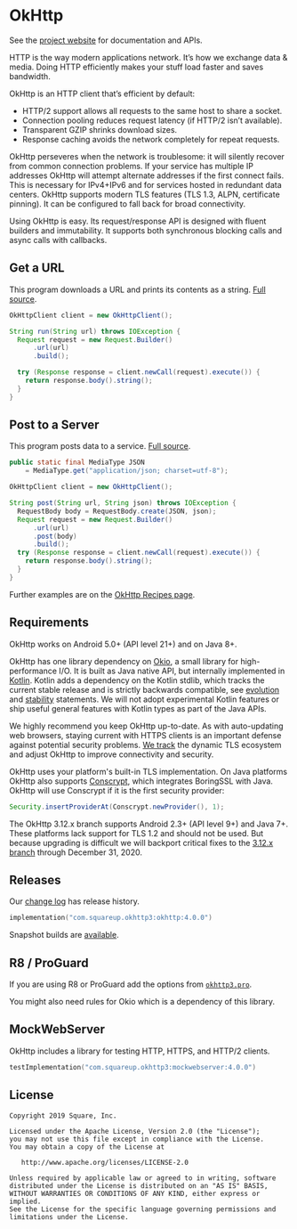 OkHttp
======

See the [project website][okhttp] for documentation and APIs.

HTTP is the way modern applications network. It’s how we exchange data & media. Doing HTTP
efficiently makes your stuff load faster and saves bandwidth.

OkHttp is an HTTP client that’s efficient by default:

 * HTTP/2 support allows all requests to the same host to share a socket.
 * Connection pooling reduces request latency (if HTTP/2 isn’t available).
 * Transparent GZIP shrinks download sizes.
 * Response caching avoids the network completely for repeat requests.

OkHttp perseveres when the network is troublesome: it will silently recover from common connection
problems. If your service has multiple IP addresses OkHttp will attempt alternate addresses if the
first connect fails. This is necessary for IPv4+IPv6 and for services hosted in redundant data
centers. OkHttp supports modern TLS features (TLS 1.3, ALPN, certificate pinning). It can be
configured to fall back for broad connectivity.

Using OkHttp is easy. Its request/response API is designed with fluent builders and immutability. It
supports both synchronous blocking calls and async calls with callbacks.


Get a URL
---------

This program downloads a URL and prints its contents as a string. [Full source][get_example].

```java
OkHttpClient client = new OkHttpClient();

String run(String url) throws IOException {
  Request request = new Request.Builder()
      .url(url)
      .build();

  try (Response response = client.newCall(request).execute()) {
    return response.body().string();
  }
}
```


Post to a Server
----------------

This program posts data to a service. [Full source][post_example].

```java
public static final MediaType JSON
    = MediaType.get("application/json; charset=utf-8");

OkHttpClient client = new OkHttpClient();

String post(String url, String json) throws IOException {
  RequestBody body = RequestBody.create(JSON, json);
  Request request = new Request.Builder()
      .url(url)
      .post(body)
      .build();
  try (Response response = client.newCall(request).execute()) {
    return response.body().string();
  }
}
```

Further examples are on the [OkHttp Recipes page][recipes].


Requirements
------------

OkHttp works on Android 5.0+ (API level 21+) and on Java 8+.

OkHttp has one library dependency on [Okio][okio], a small library for high-performance I/O. It is built as Java native API, but internally implemented in [Kotlin][kotlin]. Kotlin adds a dependency on the Kotlin stdlib, which tracks the current stable release and is strictly backwards compatible, see [evolution][kotlin_evolution] and [stability][kotlin_stability] statements.  We will not adopt experimental Kotlin features or ship useful general features with Kotlin types as part of the Java APIs.

We highly recommend you keep OkHttp up-to-date. As with auto-updating web browsers, staying current
with HTTPS clients is an important defense against potential security problems. [We
track][tls_history] the dynamic TLS ecosystem and adjust OkHttp to improve connectivity and
security.

OkHttp uses your platform's built-in TLS implementation. On Java platforms OkHttp also supports
[Conscrypt][conscrypt], which integrates BoringSSL with Java. OkHttp will use Conscrypt if it is
the first security provider:

```java
Security.insertProviderAt(Conscrypt.newProvider(), 1);
```

The OkHttp 3.12.x branch supports Android 2.3+ (API level 9+) and Java 7+. These platforms lack
support for TLS 1.2 and should not be used. But because upgrading is difficult we will backport
critical fixes to the [3.12.x branch][okhttp_312x] through December 31, 2020.


Releases
--------

Our [change log][changelog] has release history.

```kotlin
implementation("com.squareup.okhttp3:okhttp:4.0.0")
```

Snapshot builds are [available][snap].


R8 / ProGuard
-------------

If you are using R8 or ProGuard add the options from [`okhttp3.pro`][okhttp3_pro].

You might also need rules for Okio which is a dependency of this library.


MockWebServer
-------------

OkHttp includes a library for testing HTTP, HTTPS, and HTTP/2 clients.

```kotlin
testImplementation("com.squareup.okhttp3:mockwebserver:4.0.0")
```


License
-------

```
Copyright 2019 Square, Inc.

Licensed under the Apache License, Version 2.0 (the "License");
you may not use this file except in compliance with the License.
You may obtain a copy of the License at

   http://www.apache.org/licenses/LICENSE-2.0

Unless required by applicable law or agreed to in writing, software
distributed under the License is distributed on an "AS IS" BASIS,
WITHOUT WARRANTIES OR CONDITIONS OF ANY KIND, either express or implied.
See the License for the specific language governing permissions and
limitations under the License.
```

 [changelog]: http://square.github.io/okhttp/changelog/
 [conscrypt]: https://github.com/google/conscrypt/
 [get_example]: https://raw.github.com/square/okhttp/master/samples/guide/src/main/java/okhttp3/guide/GetExample.java
 [kotlin]: https://kotlinlang.org/
 [kotlin_evolution]: https://kotlinlang.org/docs/reference/evolution/kotlin-evolution.html
 [kotlin_stability]: https://kotlinlang.org/docs/reference/evolution/components-stability.html
 [okhttp3_pro]: https://github.com/square/okhttp/blob/master/okhttp/src/main/resources/META-INF/proguard/okhttp3.pro
 [okhttp_312x]: https://github.com/square/okhttp/tree/okhttp_3.12.x
 [okhttp]: https://square.github.io/okhttp/
 [okio]: https://github.com/square/okio
 [post_example]: https://raw.github.com/square/okhttp/master/samples/guide/src/main/java/okhttp3/guide/PostExample.java
 [recipes]: http://square.github.io/okhttp/recipes/
 [snap]: https://oss.sonatype.org/content/repositories/snapshots/
 [tls_history]: https://square.github.io/okhttp/tls_configuration_history/
